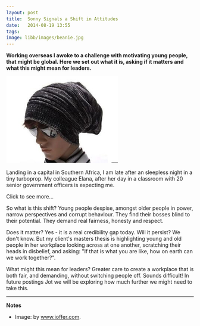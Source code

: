 ```yaml
---
layout: post
title:  Sonny Signals a Shift in Attitudes
date:   2014-08-19 13:55
tags: 
image: libb/images/beanie.jpg
---
```


**Working overseas I awoke to a challenge with motivating young people, that might be global. Here we set out what it is, asking if it matters and what this might mean for leaders.**

![](/libb/images/beanie.jpg)

Landing in a capital in Southern Africa, I am late after an sleepless night in a tiny turboprop. My colleague Elana, after her day in a classroom with 20 senior government officers is expecting me. 

<div id="restOfArticle" style="display:none">

Entering the vast empty airport building I look for my name on a driver’s board, but there is no one. Not to waste another minute, I walk urgently towards the car park, and sauntering towards me is a solitary youth, wearing an over-sized, knitted beanie hat. We'll call him Sonny. He smiles: “You must be Tony right? I’m Sonny”. “Yes. Hi Sonny!” and we settle into a chat, which I curtail because I’m late. In his slightly dented car we sputter towards the campus.<br><br>

It turns out Sonny is not just our driver, but to be our constantly present "linkman", making sure we have all we need, and that our trainees get properly fed, watered and educated. Over the next couple of days he is open and talkative, sharing his opinions. He is anxious about his appearance, repeatedly removing the floppy formless beanie hat, re-combing his hair, re-setting the hat carefully, and putting back his shades. And disgruntled: he is an intern, life is not easy after university, the jobs do not exist, the car belongs to his brother, he would love to come to the UK, and it’s quite “them and us” here - because he went to private school he is not in the right tribe.<br><br>

Despite enjoying our chats with Sonny, Elana and I soon become anxious. Will he be there to drive us to work, will the register get filled in, will lunch vouchers or photocopying or water arrive, are participants’ names spelt correctly, will certificates get to the minister in time? As he seems to disappear, just when we need him start, we start to suspect Sonny may not really care. We find out he is feeling "put upon by our unreasonable demands". <br><br>

Then we realise that Sonny is showing us a real challenge the government officers are obsessing over: "how can we motivate our young people to work hard?". I ask Elana, an education specialist, how widespread this is, and we think we are scratching the surface of something global, coming out of an education that fails to prepare young people well for the world they find. 

</div>
<a onclick="showMoreOrLess(this,'restOfArticle');">Click to see more...</a>

So what is this shift? Young people despise, amongst older people in power, narrow perspectives and corrupt behaviour. They find their bosses blind to their potential. They demand real fairness, honesty and respect. 

Does it matter? Yes - it is a real credibility gap today. Will it persist? We don't know. But my client's masters thesis is highlighting young and old people in her workplace looking across at one another, scratching their heads in disbelief, and asking: "If that is what you are like, how on earth can we work together?". 

What might this mean for leaders? Greater care to create a workplace that is both fair, and demanding, without switching people off. Sounds difficult! In future postings Jot we will be exploring how much further we might need to take this.

__________________

<b>Notes</b>

* Image: by <a href="http://www.ioffer.com/c/Men-s-Beanies-Skull-Hats-1011042" target="_blank">www.ioffer.com</a>.


